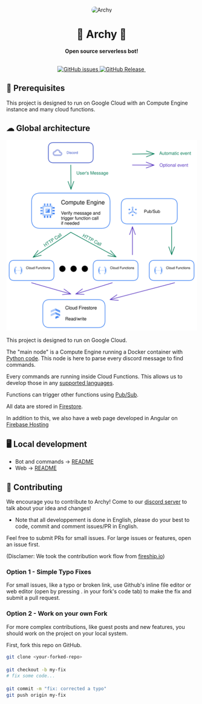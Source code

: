 <div align="center">
  <br>
  <img alt="Archy" style="border-radius: 15px;" src="https://cdn.discordapp.com/app-icons/964693548396068916/9f6194753dba6ed1eaa4ee989deae149.png?size=512" width="300px">
  <h1>🐸 Archy 🐸</h1>
  <strong>Open source serverless bot!</strong>
</div>
<br>
<p align="center">
  <a href="https://github.com/ArmandBriere/archy/issues">
    <img src="https://img.shields.io/github/issues/ArmandBriere/archy" alt="GitHub issues">
  </a>
  <a href="https://github.com/open-sauced/open-sauced/releases">
    <img src="https://img.shields.io/github/v/release/ArmandBriere/archy" alt="GitHub Release">
  </a>
  <a href="https://discord.gg/y76YCwFp3d">
    <img src="https://discordapp.com/api/guilds/964701887540645908/widget.png" alt="">
  </a>
</p>

## 📖 Prerequisites

This project is designed to run on Google Cloud with an Compute Engine instance and many cloud functions.

## ☁ Global architecture

<div align="center">
  <img src="./assets/architeture.svg" alt="Project architecture">
</div>

This project is designed to run on Google Cloud.

The "main node" is a Compute Engine running a Docker container with [Python code](https://github.com/ArmandBriere/Archy/blob/main/src/main.py). This node is here to parse every discord message to find commands.

Every commands are running inside Cloud Functions. This allows us to develop those in any [supported languages](https://cloud.google.com/functions/docs/writing).

Functions can trigger other functions using [Pub/Sub](https://cloud.google.com/pubsub/docs/overview).

All data are stored in [Firestore](https://firebase.google.com/docs/firestore).

In addition to this, we also have a web page developed in Angular on [Firebase Hosting](https://firebase.google.com/docs/hosting)

## 🖥️ Local development

- Bot and commands -> [README](https://github.com/ArmandBriere/Archy/blob/main/src/README.md)
- Web -> [README](https://github.com/ArmandBriere/Archy/blob/main/web/README.py)

## 🤝 Contributing

We encourage you to contribute to Archy! Come to our [discord server](https://discord.gg/y76YCwFp3d) to talk about your idea and changes!

- Note that all developpement is done in English, please do your best to code, commit and comment issues/PR in English.

Feel free to submit PRs for small issues. For large issues or features, open an issue first.

(Disclamer: We took the contribution work flow from [fireship.io](https://github.com/fireship-io/fireship.io))

### Option 1 - Simple Typo Fixes

For small issues, like a typo or broken link, use Github's inline file editor or web editor (open by pressing . in your fork's code tab) to make the fix and submit a pull request.

### Option 2 - Work on your own Fork

For more complex contributions, like guest posts and new features, you should work on the project on your local system.

First, fork this repo on GitHub.

```bash
git clone <your-forked-repo>

git checkout -b my-fix
# fix some code...

git commit -m "fix: corrected a typo"
git push origin my-fix
```
